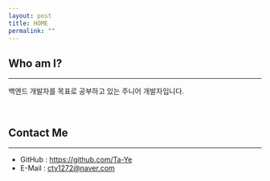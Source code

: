 ```yaml
---
layout: post
title: HOME
permalink: ""
---
```



## Who am I?

---

백엔드 개발자를 목표로 공부하고 있는 주니어 개발자입니다.

<br>

## Contact Me

---

- GitHub : <a href="https://github.com/Ta-Ye">https://github.com/Ta-Ye</a>
- E-Mail : <a href="mailto:cty1272@naver.com">cty1272@naver.com</a>